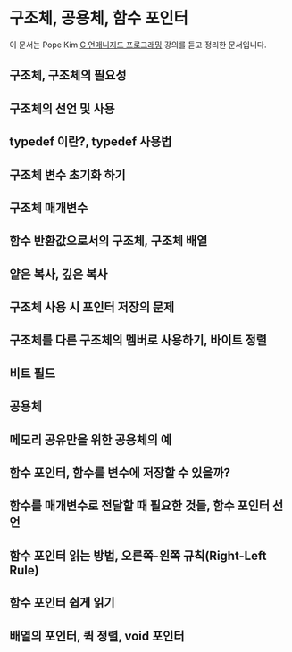 # 구조체, 공용체, 함수 포인터

이 문서는 Pope Kim [C 언매니지드 프로그래밍](https://www.udemy.com/course/c-unmanaged-programming-by-pocu/) 강의를 듣고 정리한 문서입니다.

## 구조체, 구조체의 필요성

## 구조체의 선언 및 사용

## typedef 이란?, typedef 사용법

## 구조체 변수 초기화 하기

## 구조체 매개변수

## 함수 반환값으로서의 구조체, 구조체 배열

## 얕은 복사, 깊은 복사

## 구조체 사용 시 포인터 저장의 문제

## 구조체를 다른 구조체의 멤버로 사용하기, 바이트 정렬

## 비트 필드

## 공용체

## 메모리 공유만을 위한 공용체의 예

## 함수 포인터, 함수를 변수에 저장할 수 있을까?

## 함수를 매개변수로 전달할 때 필요한 것들, 함수 포인터 선언

## 함수 포인터 읽는 방법, 오른쪽-왼쪽 규칙(Right-Left Rule)

## 함수 포인터 쉽게 읽기

## 배열의 포인터, 퀵 정렬, void 포인터

